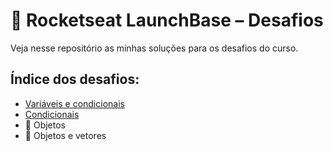 # 	:rocket: Rocketseat LaunchBase – Desafios

Veja nesse repositório as minhas soluções para os desafios do curso. 

## Índice dos desafios:

* [Variáveis e condicionais](https://github.com/dhiego-gomes/rocketseat-launchbase-desafios/tree/master/01-variaveis-operadores)
* [Condicionais](https://github.com/dhiego-gomes/rocketseat-launchbase-desafios/tree/master/02-condicionais)
* :construction: Objetos
* :construction: Objetos e vetores
